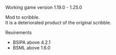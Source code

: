 Working game version 1.19.0 - 1.25.0

Mod to scribble.  
It is a deteriorated product of the original scribble.

Reuirements
- BSIPA above 4.2.1
- BSML above 1.6.0
